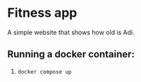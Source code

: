 # Fitness app

A simple website that shows how old is Adi.

## Running a docker container:

1. `docker compose up`
